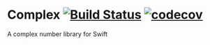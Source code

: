 # Complex [![Build Status](https://travis-ci.org/isaac-webb/Complex.svg?branch=master)](https://travis-ci.org/isaac-webb/Complex) [![codecov](https://codecov.io/gh/isaac-webb/Complex/branch/master/graph/badge.svg)](https://codecov.io/gh/isaac-webb/Complex)
A complex number library for Swift
